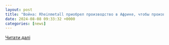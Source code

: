 ```yaml
---
layout: post
title: "Война: Rheinmetall приобрел производство в Африке, чтобы производить снаряды для Украины | Новости на Gazeta.ua"
date: 2024-08-08 09:33:32 +0000
categories: [news]
---
```


[Читати далі](https://gazeta.ua/ru/articles/life/_rheinmetall-priobrel-proizvodstvo-v-afrike-chtoby-proizvodit-snaryady-dlya-ukrainy/1189854)
